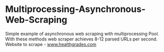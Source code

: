 # Multiprocessing-Asynchronous-Web-Scraping
Simple example of asynchronous web scraping with multiprocessing Pool. With these methods web scraper achieves 8-12 parsed URLs per second. Website to scrape - www.healthgrades.com
